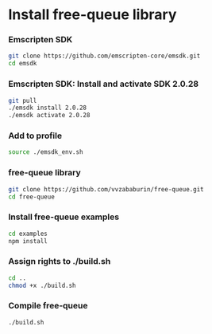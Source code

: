 # Install free-queue library

### Emscripten SDK
```bash
git clone https://github.com/emscripten-core/emsdk.git
cd emsdk
```

### Emscripten SDK: Install and activate SDK 2.0.28
```bash
git pull
./emsdk install 2.0.28
./emsdk activate 2.0.28
```

### Add to profile
```bash
source ./emsdk_env.sh
```

### free-queue library
```bash
git clone https://github.com/vvzababurin/free-queue.git
cd free-queue
```

### Install free-queue examples
```bash
cd examples
npm install
```

### Assign rights to ./build.sh
```bash
cd ..
chmod +x ./build.sh
```

### Compile free-queue
```bash
./build.sh
```







